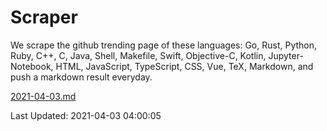 # Scraper

We scrape the github trending page of these languages: Go, Rust, Python, Ruby, C++, C, Java, Shell, Makefile, Swift, Objective-C, Kotlin, Jupyter-Notebook, HTML, JavaScript, TypeScript, CSS, Vue, TeX, Markdown, and push a markdown result everyday.

[2021-04-03.md](https://github.com/yangwenmai/github-trending-backup/blob/master/2021-04-03.md)

Last Updated: 2021-04-03 04:00:05